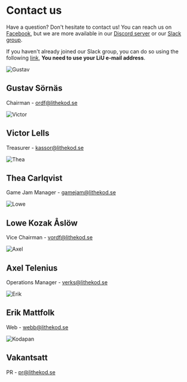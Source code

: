# Contact us

<!--
<div id="important-information">

<p>

Apply to the board! <a href="https://forms.gle/L5j9SQdbqMr1cDms5">The form can
be found here.</a> Read on for more information about the different posts.
Unfortunately they're only available in Swedish.

</p>

</div>
-->

Have a question? Don't hesitate to contact us!
You can reach us on [Facebook](https://www.facebook.com/LitheKod/),
but we are more available in our [Discord server](https://discord.gg/UG5YYsN) or our [Slack group](https://lithe-kod.slack.com/).

If you haven't already joined our Slack group, you can do so using the following
[link](https://lithe-kod.slack.com/signup), **You need to use your LiU e-mail address**.

<!--We have meetups **every** Tuesday in Café Java at 17.00. Swing by for some free fika!-->

<div id="card-container">
<div class="profile-card">
    <img src="/static/img/board-21-22/gustav.png" alt="Gustav">
    <h2>Gustav Sörnäs</h2>
    <p class="profile-card-sub">Chairman - <a href="mailto:ordf@lithekod.se">ordf@lithekod.se</a></p>
</div>

<div class="profile-card">
    <img src="/static/img/board-21-22/victor.png" alt="Victor">
    <h2>Victor Lells</h2>
    <p class="profile-card-sub">Treasurer - <a href="mailto:kassor@lithekod.se">kassor@lithekod.se</a></p>
</div>

<div class="profile-card">
    <img src="/static/img/board-21-22/thea.png" alt="Thea">
    <h2>Thea Carlqvist</h2>
    <p class="profile-card-sub">Game Jam Manager - <a href="mailto:gamejam@lithekod.se">gamejam@lithekod.se</a></p>
</div>

<div class="profile-card">
    <img src="/static/img/board-21-22/lowe.png" alt="Lowe">
    <h2>Lowe Kozak Åslöw</h2>
    <p class="profile-card-sub">Vice Chairman - <a href="mailto:vordf@lithekod.se">vordf@lithekod.se</a></p>
</div>

<div class="profile-card">
    <img src="/static/img/board-21-22/axel.png" alt="Axel">
    <h2>Axel Telenius</h2>
    <p class="profile-card-sub">Operations Manager - <a href="mailto:verks@lithekod.se">verks@lithekod.se</a></p>
</div>

<div class="profile-card">
    <img src="/static/img/board-21-22/erik.png" alt="Erik">
    <h2>Erik Mattfolk</h2>
    <p class="profile-card-sub">Web - <a href="mailto:webb@lithekod.se">webb@lithekod.se</a></p>
</div>

<div class="profile-card">
    <img src="/static/img/kodapa-profile-picture.png" alt="Kodapan">
    <h2>Vakantsatt</h2>
    <p class="profile-card-sub">PR - <a href="mailto:pr@lithekod.se">pr@lithekod.se</a></p>
</div><!--
--></div>
